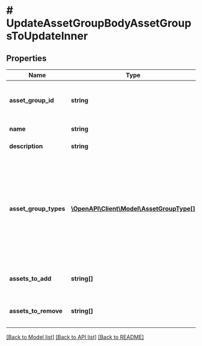 # # UpdateAssetGroupBodyAssetGroupsToUpdateInner

## Properties

Name | Type | Description | Notes
------------ | ------------- | ------------- | -------------
**asset_group_id** | **string** | Unique identifier of the asset group to update. |
**name** | **string** | Asset Group name | [optional]
**description** | **string** | Asset group description | [optional]
**asset_group_types** | [**\OpenAPI\Client\Model\AssetGroupType[]**](AssetGroupType.md) | Asset Group Types. Note: The asset group types are used for user reference and categorization purposes only and do not impact the functionality of the asset group. | [optional]
**assets_to_add** | **string[]** | A list of asset ids to add to the asset group. | [optional]
**assets_to_remove** | **string[]** | A list of asset ids to remove from the asset group. | [optional]

[[Back to Model list]](../../README.md#models) [[Back to API list]](../../README.md#endpoints) [[Back to README]](../../README.md)
